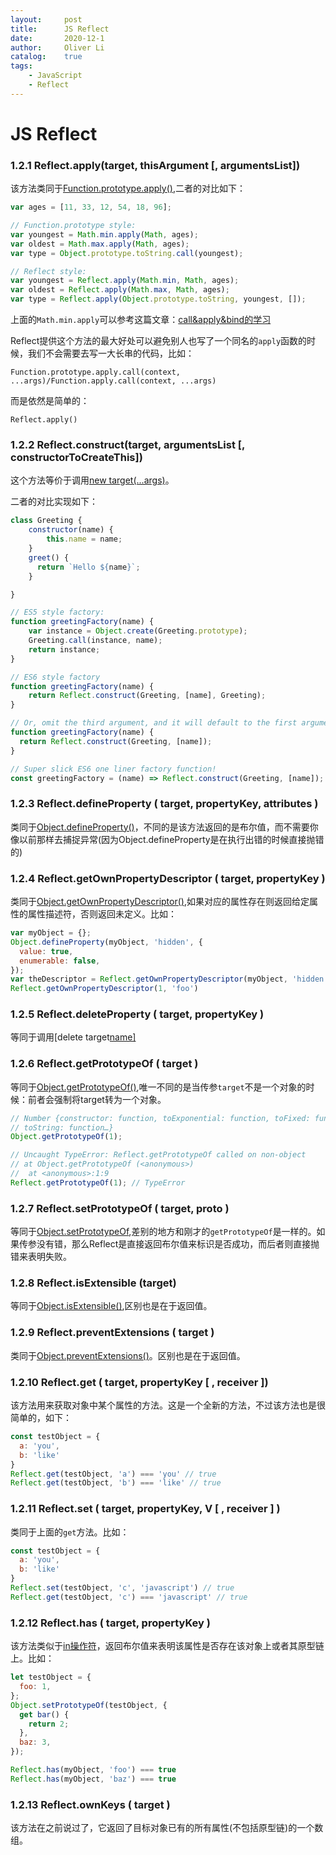 ```yaml
---
layout:     post
title:      JS Reflect
date:       2020-12-1
author:     Oliver Li
catalog:    true
tags:
    - JavaScript
    - Reflect
---
```


# JS Reflect

### 1.2.1 Reflect.apply(target, thisArgument [, argumentsList])

该方法类同于[Function.prototype.apply()](https://developer.mozilla.org/en-US/docs/Web/JavaScript/Reference/Global_Objects/Function/apply),二者的对比如下：

```js
var ages = [11, 33, 12, 54, 18, 96];

// Function.prototype style:
var youngest = Math.min.apply(Math, ages);
var oldest = Math.max.apply(Math, ages);
var type = Object.prototype.toString.call(youngest);

// Reflect style:
var youngest = Reflect.apply(Math.min, Math, ages);
var oldest = Reflect.apply(Math.max, Math, ages);
var type = Reflect.apply(Object.prototype.toString, youngest, []);
```

上面的`Math.min.apply`可以参考这篇文章：[call&apply&bind的学习](https://link.zhihu.com/?target=https%3A//blog.5udou.cn/blog/callapplybindDe-Xue-Xi-61)

Reflect提供这个方法的最大好处可以避免别人也写了一个同名的`apply`函数的时候，我们不会需要去写一大长串的代码，比如：

```
Function.prototype.apply.call(context, ...args)/Function.apply.call(context, ...args)
```

而是依然是简单的：

```
Reflect.apply()
```

### 1.2.2 Reflect.construct(target, argumentsList [, constructorToCreateThis])

这个方法等价于调用[new target(...args)](https://link.zhihu.com/?target=https%3A//developer.mozilla.org/en-US/docs/Web/JavaScript/Reference/Operators/new)。

二者的对比实现如下：

```js
class Greeting {
    constructor(name) {
        this.name = name;
    }
    greet() {
      return `Hello ${name}`;
    }

}

// ES5 style factory:
function greetingFactory(name) {
    var instance = Object.create(Greeting.prototype);
    Greeting.call(instance, name);
    return instance;
}

// ES6 style factory
function greetingFactory(name) {
    return Reflect.construct(Greeting, [name], Greeting);
}

// Or, omit the third argument, and it will default to the first argument.
function greetingFactory(name) {
  return Reflect.construct(Greeting, [name]);
}

// Super slick ES6 one liner factory function!
const greetingFactory = (name) => Reflect.construct(Greeting, [name]);
```

### 1.2.3 Reflect.defineProperty ( target, propertyKey, attributes )

类同于[Object.defineProperty()](https://developer.mozilla.org/en-US/docs/Web/JavaScript/Reference/Global_Objects/Object/defineProperty)，不同的是该方法返回的是布尔值，而不需要你像以前那样去捕捉异常(因为Object.defineProperty是在执行出错的时候直接抛错的)

### 1.2.4 Reflect.getOwnPropertyDescriptor ( target, propertyKey )

类同于[Object.getOwnPropertyDescriptor()](https://developer.mozilla.org/en-US/docs/Web/JavaScript/Reference/Global_Objects/Object/getOwnPropertyDescriptor),如果对应的属性存在则返回给定属性的属性描述符，否则返回未定义。比如：

```js
var myObject = {};
Object.defineProperty(myObject, 'hidden', {
  value: true,
  enumerable: false,
});
var theDescriptor = Reflect.getOwnPropertyDescriptor(myObject, 'hidden');
Reflect.getOwnPropertyDescriptor(1, 'foo')
```

### 1.2.5 Reflect.deleteProperty ( target, propertyKey )

等同于调用[delete target[name\]](https://developer.mozilla.org/en-US/docs/Web/JavaScript/Reference/Operators/delete)

### 1.2.6 Reflect.getPrototypeOf ( target )

等同于[Object.getPrototypeOf()](https://developer.mozilla.org/en-US/docs/Web/JavaScript/Reference/Global_Objects/Object/getPrototypeOf),唯一不同的是当传参`target`不是一个对象的时候：前者会强制将target转为一个对象。

```js
// Number {constructor: function, toExponential: function, toFixed: function, toPrecision: function,
// toString: function…}
Object.getPrototypeOf(1);

// Uncaught TypeError: Reflect.getPrototypeOf called on non-object
// at Object.getPrototypeOf (<anonymous>)
//  at <anonymous>:1:9
Reflect.getPrototypeOf(1); // TypeError
```

### 1.2.7 Reflect.setPrototypeOf ( target, proto )

等同于[Object.setPrototypeOf](https://developer.mozilla.org/en/docs/Web/JavaScript/Reference/Global_Objects/Object/setPrototypeOf),差别的地方和刚才的`getPrototypeOf`是一样的。如果传参没有错，那么Reflect是直接返回布尔值来标识是否成功，而后者则直接抛错来表明失败。

### 1.2.8 Reflect.isExtensible (target)

等同于[Object.isExtensible()](https://developer.mozilla.org/en-US/docs/Web/JavaScript/Reference/Global_Objects/Object/isExtensible),区别也是在于返回值。

### 1.2.9 Reflect.preventExtensions ( target )

类同于[Object.preventExtensions()](https://developer.mozilla.org/en-US/docs/Web/JavaScript/Reference/Global_Objects/Object/preventExtensions)。区别也是在于返回值。

### 1.2.10 Reflect.get ( target, propertyKey [ , receiver ])

该方法用来获取对象中某个属性的方法。这是一个全新的方法，不过该方法也是很简单的，如下：

```js
const testObject = {
  a: 'you',
  b: 'like'
}
Reflect.get(testObject, 'a') === 'you' // true
Reflect.get(testObject, 'b') === 'like' // true
```

### 1.2.11 Reflect.set ( target, propertyKey, V [ , receiver ] )

类同于上面的`get`方法。比如：

```js
const testObject = {
  a: 'you',
  b: 'like'
}
Reflect.set(testObject, 'c', 'javascript') // true
Reflect.get(testObject, 'c') === 'javascript' // true
```

### 1.2.12 Reflect.has ( target, propertyKey )

该方法类似于[in操作符](https://developer.mozilla.org/en-US/docs/Web/JavaScript/Reference/Operators/in)，返回布尔值来表明该属性是否存在该对象上或者其原型链上。比如：

```js
let testObject = {
  foo: 1,
};
Object.setPrototypeOf(testObject, {
  get bar() {
    return 2;
  },
  baz: 3,
});

Reflect.has(myObject, 'foo') === true
Reflect.has(myObject, 'baz') === true
```

### 1.2.13 Reflect.ownKeys ( target )

该方法在之前说过了，它返回了目标对象已有的所有属性(不包括原型链)的一个数组。
